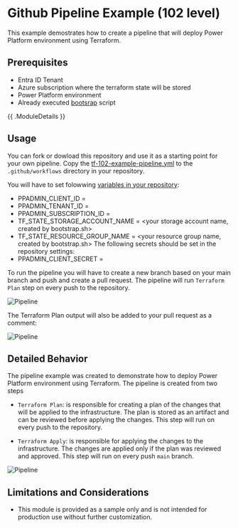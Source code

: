 <!-- This document is auto-generated. Do not edit directly. Make changes to README.md.tmpl instead. -->
# Github Pipeline Example (102 level)

This example demostrates how to create a pipeline that will deploy Power Platform environment using Terraform.

## Prerequisites

- Entra ID Tenant
- Azure subscription where the terraform state will be stored
- Power Platform environment
- Already executed [bootsrap](../../bootstrap/README.md) script

{{ .ModuleDetails }}

## Usage

You can fork or dowload this repository and use it as a starting point for your own pipeline. Copy the [tf-102-example-pipeline.yml](./tf-102-example-pipeline.yml) to the `.github/workflows` directory in your repository.

You will have to set folowwing [variables in your repository](https://docs.github.com/en/actions/learn-github-actions/variables):
- PPADMIN_CLIENT_ID = <your tenant id>
- PPADMIN_TENANT_ID = <bootstraped service principal tenantId>
- PPADMIN_SUBSCRIPTION_ID = <your subscription id>
- TF_STATE_STORAGE_ACCOUNT_NAME = <your storage account name, created by bootstrap.sh>
- TF_STATE_RESOURCE_GROUP_NAME  = <your resource group name, created by bootstrap.sh>
The following secrets should be set in the repository settings:
- PPADMIN_CLIENT_SECRET = <bootstraped service principal secret>

To run the pipeline you will have to create a new branch based on your main branch and push and create a pull request. The pipeline will run `Terraform Plan` step on every push to the repository.

![Pipeline](./.img/pr_approval.png)

The Terraform Plan output will also be added to your pull request as a comment:

![Pipeline](./.img/plan_output.png)

## Detailed Behavior    

The pipeline example was created to demonstrate how to deploy Power Platform environment using Terraform. The pipeline is created from two steps

- `Terraform Plan`: is responsible for creating a plan of the changes that will be applied to the infrastructure. The plan is stored as an artifact and can be reviewed before applying the changes. This step will run on every push to the repository.

- `Terraform Apply`: is responsible for applying the changes to the infrastructure. The changes are applied only if the plan was reviewed and approved. This step will run on every push `main` branch.

![Pipeline](./.img/terraform_apply.png)

## Limitations and Considerations

- This module is provided as a sample only and is not intended for production use without further customization.
